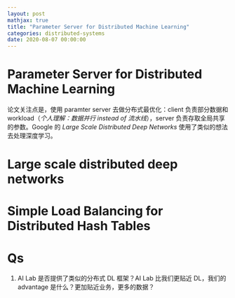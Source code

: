 ```yaml
---
layout: post
mathjax: true
title: "Parameter Server for Distributed Machine Learning"
categories: distributed-systems
date: 2020-08-07 00:00:00
---
```


# Parameter Server for Distributed Machine Learning

论文关注点是，使用 paramter server 去做分布式最优化：client 负责部分数据和 workload（*个人理解：数据并行 instead of 流水线*），server 负责存取全局共享的参数。Google 的 *Large Scale Distributed Deep Networks* 使用了类似的想法去处理深度学习。































# Large scale distributed deep networks

# Simple Load Balancing for Distributed Hash Tables

# Qs

1. AI Lab 是否提供了类似的分布式 DL 框架？AI Lab 比我们更贴近 DL，我们的 advantage 是什么？更加贴近业务，更多的数据？